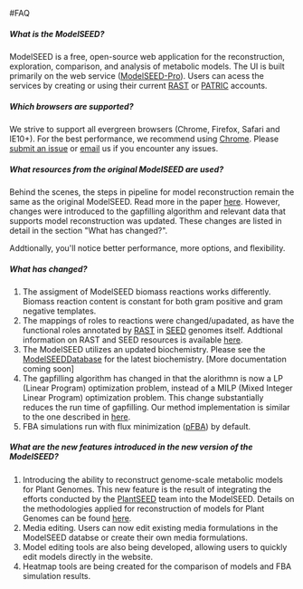 #FAQ

##### What is the ModelSEED?

ModelSEED is a free, open-source web application for the reconstruction, exploration, comparison, and analysis of metabolic models.  The UI is built primarily on the web service (<a href="https://github.com/ModelSEED/ProbModelSEED" target="_blank">ModelSEED-Pro</a>).  Users can acess the services by creating or using their current <a href="http://rast.nmpdr.org/" target="_blank">RAST</a> or <a href="https://www.patricbrc.org/portal/portal/patric/Home">PATRIC</a> accounts.


##### Which browsers are supported?

We strive to support all evergreen browsers (Chrome, Firefox, Safari and IE10+).  For the best performance, we recommend using <a href="https://www.google.com/chrome/browser/desktop/">Chrome</a>.  Please <a href="https://github.com/ModelSEED/ModelSEED-UI/issues">submit an issue</a> or <a href="mailto:nconrad@anl.gov">email</a> us if you encounter any issues.


##### What resources from the original ModelSEED are used?

Behind the scenes, the steps in pipeline for model reconstruction remain the same as the original ModelSEED. Read more in the paper <a href="http://www.nature.com/nbt/journal/v28/n9/full/nbt.1672.html" target="_blank">here</a>.  However, changes were introduced to the gapfilling algorithm and relevant data that supports model reconstruction was updated. These changes are listed in detail in the section "What has changed?".

Addtionally, you'll notice better performance, more options, and flexibility.


##### What has changed?

1. The assigment of ModelSEED biomass reactions works differently. Biomass reaction content is constant for both gram positive and gram negative templates.
2. The mappings of roles to reactions were changed/upadated, as have the functional roles annotated by <a href="http://rast.nmpdr.org/" target="_blank">RAST</a> in <a href="http://pubseed.theseed.org/" target="_blank">SEED</a> genomes itself. Addtional information on RAST and SEED resources is available <a href="http://nar.oxfordjournals.org/content/early/2013/11/29/nar.gkt1226.full">here</a>.
3. The ModelSEED utilizes an updated biochemistry.  Please see the [ModelSEEDDatabase](https://github.com/ModelSEED/ProbModelSEED) for the latest biochemistry. [More documentation coming soon]
4. The gapfilling algorithm has changed in that the alorithmn is now a LP (Linear Program) optimization problem, instead of a MILP (Mixed Integer Linear Program) optimization problem.  This change substantially reduces the run time of gapfilling. Our method implementation is similar to the one described in <a href="http://www.biomedcentral.com/1471-2105/15/225" target="_blank">here</a>.
5. FBA simulations run with flux minimization (<a href="http://msb.embopress.org/content/6/1/390" target="_blank">pFBA</a>) by default.


##### What are the new features introduced in the new version of the ModelSEED?

1. Introducing the ability to reconstruct genome-scale metabolic models for Plant Genomes. This new feature is the result of integrating the efforts conducted by the <a href="http://bioseed.mcs.anl.gov/~seaver/FIG/seedviewer.cgi?page=PlantSEED" target="_blank">PlantSEED</a> team into the ModelSEED. Details on the methodologies applied for reconstruction of models for Plant Genomes can be found <a href="http://www.pnas.org/content/111/26/9645.full" target="_blank">here</a>.
2. Media editing. Users can now edit existing media formulations in the ModelSEED databse or create their own media formulations.
3. Model editing tools are also being developed, allowing users to quickly edit models directly in the website.
4. Heatmap tools are being created for the comparison of models and FBA simulation results.





